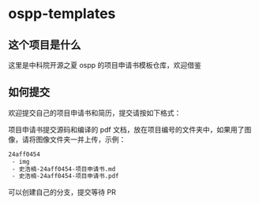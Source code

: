 # ospp-templates

## 这个项目是什么

这里是中科院开源之夏 ospp 的项目申请书模板仓库，欢迎借鉴

## 如何提交

欢迎提交自己的项目申请书和简历，提交请按如下格式：

项目申请书提交源码和编译的 pdf 文档，放在项目编号的文件夹中，如果用了图像，请将图像文件夹一并上传，示例：

```txt
24aff0454
 - img
 - 史浩楠-24aff0454-项目申请书.md
 - 史浩楠-24aff0454-项目申请书.pdf
```

可以创建自己的分支，提交等待 PR
